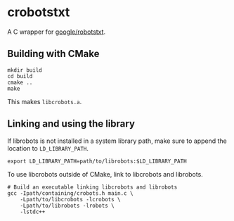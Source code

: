 # crobotstxt

A C wrapper for [google/robotstxt](github.com/google/robotstxt).

## Building with CMake

```
mkdir build
cd build
cmake ..
make
```

This makes `libcrobots.a`.

## Linking and using the library

If librobots is not installed in a system library path, make sure to append
the location to `LD_LIBRARY_PATH`.

```
export LD_LIBRARY_PATH=path/to/librobots:$LD_LIBRARY_PATH
```

To use libcrobots outside of CMake, link to libcrobots and librobots.

```
# Build an executable linking libcrobots and librobots
gcc -Ipath/containing/crobots.h main.c \
    -Lpath/to/libcrobots -lcrobots \
    -Lpath/to/librobots -lrobots \
    -lstdc++
```
